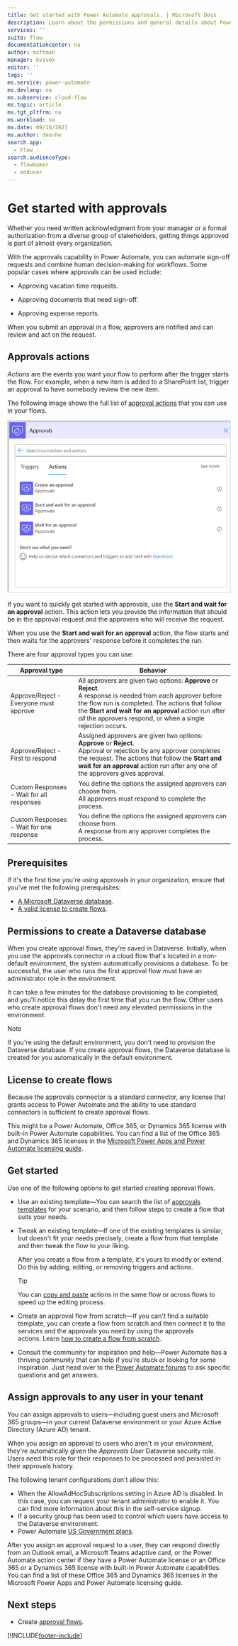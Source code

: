 ```yaml
---
title: Get started with Power Automate approvals. | Microsoft Docs
description: Learn about the permissions and general details about Power Automate approvals.
services: ''
suite: flow
documentationcenter: na
author: msftman
manager: kvivek
editor: ''
tags: ''
ms.service: power-automate
ms.devlang: na
ms.subservice: cloud-flow
ms.topic: article
ms.tgt_pltfrm: na
ms.workload: na
ms.date: 09/16/2021
ms.author: deonhe
search.app: 
  - Flow
search.audienceType: 
  - flowmaker
  - enduser
---
```


# Get started with approvals

Whether you need written acknowledgment from your manager or a formal authorization from a diverse group of stakeholders, getting things approved is part of almost every organization. 

With the approvals capability in Power Automate, you can automate sign-off requests and combine human decision-making for workflows. Some popular cases where approvals can be used include:

   - Approving vacation time requests.

   - Approving documents that need sign-off.

   - Approving expense reports.

When you submit an approval in a flow, approvers are notified and can review and act on the request.

## Approvals actions  
  
*Actions* are the events you want your flow to perform after the trigger starts the flow. For example, when a new item is added to a SharePoint list, trigger an approval to have somebody review the new item. 

The following image shows the full list of [approval actions](/connectors/approvals/#actions) that you can use in your flows.  
  
![Screenshot showing the actions Create an approval, Start and wait for an approval, and Wait for an approval.](media/get-started-approvals/list-approval-actions.png)

If you want to quickly get started with approvals, use the **Start and wait for an approval** action. This action lets you provide the information that should be in the approval request and the approvers who will receive the request. 

When you use the **Start and wait for an approval** action, the flow starts and then waits for the approvers' response before it completes the run.  

There are four approval types you can use:

| **Approval type**                         | **Behavior**          |
|-------------------------------------------|-----------------------------------------------|
| Approve/Reject - Everyone must approve    | All approvers are given two options: **Approve** or **Reject**. <br> A response is needed from *each* approver before the flow run is completed. The actions that follow the **Start and wait for an approval** action run after *all* the approvers respond, or when a single rejection occurs.   |
| Approve/Reject - First to respond         | Assigned approvers are given two options: **Approve** or **Reject**. <br> Approval or rejection by any approver completes the request. The actions that follow the **Start and wait for an approval** action run after any one of the approvers gives approval. |
| Custom Responses - Wait for all responses | You define the options the assigned approvers can choose from. <br>All approvers must respond to complete the process. |
| Custom Responses - Wait for one response  | You define the options the assigned approvers can choose from. <br> A response from any approver completes the process.|

## Prerequisites

If it's the first time you're using approvals in your organization, ensure that you've met the following prerequisites:

- [A Microsoft Dataverse database](#permissions-to-create-a-dataverse-database).
- [A valid license to create flows](#license-to-create-flows).

## Permissions to create a Dataverse database

When you create approval flows, they're saved in Dataverse. Initially, when you use the approvals connector in a cloud flow that's located in a non-default environment, the system automatically provisions a database. To be successful, the user who runs the first approval flow must have an administrator role in the environment.

It can take a few minutes for the database provisioning to be completed, and you'll notice this delay the first time that you run the flow. Other users who create approval flows don't need any elevated permissions in the environment.

>[!NOTE]
>If you're using the default environment, you don't need to provision the Dataverse database. If you create approval flows, the Dataverse database is created for you automatically in the default environment.

## License to create flows

Because the approvals connector is a standard connector, any license that grants access to Power Automate and the ability to use standard connectors is sufficient to create approval flows.

This might be a Power Automate, Office 365, or Dynamics 365 license with built-in Power Automate capabilities. You can find a list of the Office 365 and Dynamics 365 licenses in the [Microsoft Power Apps and Power Automate licensing guide](https://go.microsoft.com/fwlink/?linkid=2085130).

## Get started

Use one of the following options to get started creating approval flows.
  
- Use an existing template&mdash;You can search the list of [approvals templates](https://flow.microsoft.com/search/?category=Approval) for your scenario, and then follow steps to create a flow that suits your needs. 

- Tweak an existing template&mdash;If one of the existing templates is similar, but doesn't fit your needs precisely, create a flow from that template and then tweak the flow to your liking. 

   After you create a flow from a template, it's yours to modify or extend. Do this by adding, editing, or removing triggers and actions. 
   
   >[!TIP]
   >You can [copy and paste](https://flow.microsoft.com/blog/introducing-clipboard-in-flow-designer-and-three-new-user-experience-updates/) actions in the same flow or across flows to speed up the editing process.

- Create an approval flow from scratch&mdash;If you can't find a suitable template, you can create a flow from scratch and then connect it to the services and the approvals you need by using the approvals actions. Learn [how to create a flow from scratch](./get-started-logic-flow.md).  

- Consult the community for inspiration and help&mdash;Power Automate has a thriving community that can help if you're stuck or looking for some inspiration. Just head over to the [Power Automate forums](https://powerusers.microsoft.com/t5/Building-Flows/bd-p/BuildingFlows) to ask specific questions and get answers.

## Assign approvals to any user in your tenant

You can assign approvals to users&mdash;including guest users and Microsoft 365 groups&mdash;in your current Dataverse environment or your Azure Active Directory (Azure AD) tenant.

When you assign an approval to users who aren't in your environment, they're automatically given the *Approvals User* Dataverse security role. Users need this role for their responses to be processed and persisted in their approvals history.

The following tenant configurations don't allow this:

- When the AllowAdHocSubscriptions setting in Azure AD is disabled. In this case, you can request your tenant administrator to enable it. You can find more information about this in the self-service signup.
- If a security group has been used to control which users have access to the Dataverse environment.
- Power Automate [US Government plans](./us-govt.md).


After you assign an approval request to a user, they can respond directly from an Outlook email, a Microsoft Teams adaptive card, or the Power Automate action center if they have a Power Automate license or an Office 365 or a Dynamics 365 license with built-in Power Automate capabilities. You can find a list of these Office 365 and Dynamics 365 licenses in the Microsoft Power Apps and Power Automate licensing guide.

## Next steps

- Create [approval flows](modern-approvals.md).






 


[!INCLUDE[footer-include](includes/footer-banner.md)]
